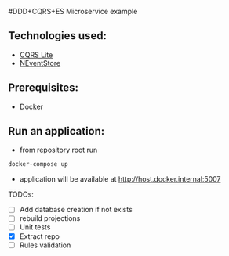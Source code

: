 #DDD+CQRS+ES Microservice example

## Technologies used:
- [CQRS Lite](https://github.com/gautema/CQRSlite)
- [NEventStore](https://github.com/NEventStore/NEventStore)

## Prerequisites:

- Docker

## Run an application:

- from repository root run

```c#
docker-compose up
```

- application will be available at http://host.docker.internal:5007

TODOs:
- [ ] Add database creation if not exists
- [ ] rebuild projections
- [ ] Unit tests
- [x] Extract repo
- [ ] Rules validation